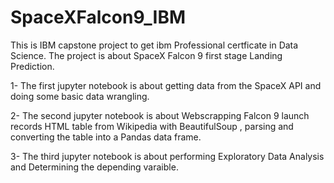 # SpaceXFalcon9_IBM
This is  IBM  capstone project to get ibm  Professional certficate in Data Science.
The project is about  SpaceX Falcon 9 first stage Landing Prediction.

1- The first jupyter notebook is about getting data from the SpaceX API and doing some basic data wrangling.

2- The second jupyter notebook is about Webscrapping  Falcon 9 launch records HTML table from Wikipedia with  BeautifulSoup , parsing and converting the table 
    into a Pandas data frame.

3- The third jupyter notebook is about performing Exploratory Data Analysis and Determining the depending varaible.
